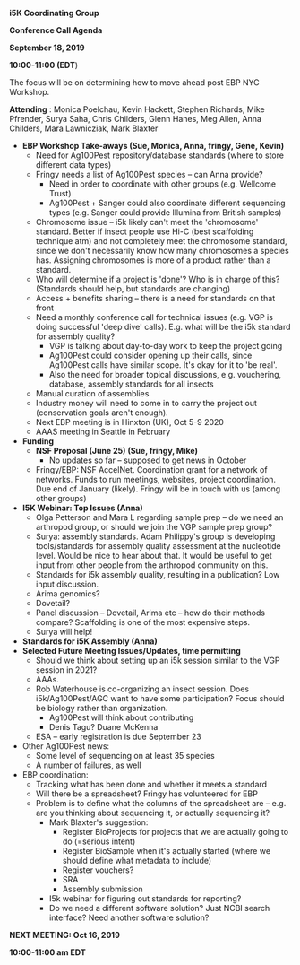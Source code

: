 **i5K Coordinating Group**

**Conference Call Agenda**

**September 18, 2019**

**10:00-11:00 (EDT**)

The focus will be on determining how to move ahead post EBP NYC Workshop.

**Attending** : Monica Poelchau, Kevin Hackett, Stephen Richards, Mike Pfrender, Surya Saha, Chris Childers, Glenn Hanes, Meg Allen, Anna Childers, Mara Lawnicziak, Mark Blaxter

- **EBP Workshop Take-aways (Sue, Monica, Anna, fringy, Gene, Kevin)**
  - Need for Ag100Pest repository/database standards (where to store different data types)
  - Fringy needs a list of Ag100Pest species – can Anna provide?
    - Need in order to coordinate with other groups (e.g. Wellcome Trust)
    - Ag100Pest + Sanger could also coordinate different sequencing types (e.g. Sanger could provide Illumina from British samples)
  - Chromosome issue – i5k likely can&#39;t meet the &#39;chromosome&#39; standard. Better if insect people use Hi-C (best scaffolding technique atm) and not completely meet the chromosome standard, since we don&#39;t necessarily know how many chromosomes a species has. Assigning chromosomes is more of a product rather than a standard.
  - Who will determine if a project is &#39;done&#39;? Who is in charge of this? (Standards should help, but standards are changing)
  - Access + benefits sharing – there is a need for standards on that front
  - Need a monthly conference call for technical issues (e.g. VGP is doing successful &#39;deep dive&#39; calls). E.g. what will be the i5k standard for assembly quality?
    - VGP is talking about day-to-day work to keep the project going
    - Ag100Pest could consider opening up their calls, since Ag100Pest calls have similar scope. It&#39;s okay for it to &#39;be real&#39;.
    - Also the need for broader topical discussions, e.g. vouchering, database, assembly standards for all insects
  - Manual curation of assemblies
  - Industry money will need to come in to carry the project out (conservation goals aren&#39;t enough).
  - Next EBP meeting is in Hinxton (UK), Oct 5-9 2020
  - AAAS meeting in Seattle in February
- **Funding**
  - **NSF Proposal (June 25) (Sue, fringy, Mike)**
    - No updates so far – supposed to get news in October
  - Fringy/EBP: NSF AccelNet. Coordination grant for a network of networks. Funds to run meetings, websites, project coordination. Due end of January (likely). Fringy will be in touch with us (among other groups)
- **I5K Webinar: Top Issues (Anna)**
  - Olga Petterson and Mara L regarding sample prep – do we need an arthropod group, or should we join the VGP sample prep group?
  - Surya: assembly standards. Adam Philippy&#39;s group is developing tools/standards for assembly quality assessment at the nucleotide level. Would be nice to hear about that. It would be useful to get input from other people from the arthropod community on this.
  - Standards for i5k assembly quality, resulting in a publication? Low input discussion.
  - Arima genomics?
  - Dovetail?
  - Panel discussion – Dovetail, Arima etc – how do their methods compare? Scaffolding is one of the most expensive steps.
  - Surya will help!
- **Standards for i5K Assembly (Anna)**
- **Selected Future Meeting Issues/Updates, time permitting**
  - Should we think about setting up an i5k session similar to the VGP session in 2021?
  - AAAs.
  - Rob Waterhouse is co-organizing an insect session. Does i5k/Ag100Pest/AGC want to have some participation? Focus should be biology rather than organization.
    - Ag100Pest will think about contributing
    - Denis Tagu? Duane McKenna
  - ESA – early registration is due September 23
- Other Ag100Pest news:
  - Some level of sequencing on at least 35 species
  - A number of failures, as well
- EBP coordination:
  - Tracking what has been done and whether it meets a standard
  - Will there be a spreadsheet? Fringy has volunteered for EBP
  - Problem is to define what the columns of the spreadsheet are – e.g. are you thinking about sequencing it, or actually sequencing it?
    - Mark Blaxter&#39;s suggestion:
      - Register BioProjects for projects that we are actually going to do (=serious intent)
      - Register BioSample when it&#39;s actually started (where we should define what metadata to include)
      - Register vouchers?
      - SRA
      - Assembly submission
    - I5k webinar for figuring out standards for reporting?
    - Do we need a different software solution? Just NCBI search interface? Need another software solution?

**NEXT MEETING: Oct 16, 2019**

**10:00-11:00 am EDT**
